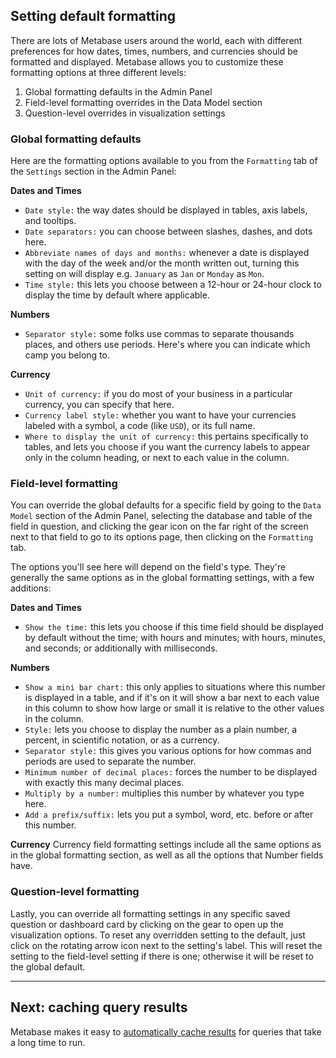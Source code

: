 ## Setting default formatting

There are lots of Metabase users around the world, each with different preferences for how dates, times, numbers, and currencies should be formatted and displayed. Metabase allows you to customize these formatting options at three different levels:

1. Global formatting defaults in the Admin Panel
2. Field-level formatting overrides in the Data Model section
3. Question-level overrides in visualization settings

### Global formatting defaults
Here are the formatting options available to you from the `Formatting` tab of the `Settings` section in the Admin Panel:

**Dates and Times**
* `Date style:` the way dates should be displayed in tables, axis labels, and tooltips.
* `Date separators:` you can choose between slashes, dashes, and dots here.
* `Abbreviate names of days and months:` whenever a date is displayed with the day of the week and/or the month written out, turning this setting on will display e.g. `January` as `Jan` or `Monday` as `Mon`.
* `Time style:` this lets you choose between a 12-hour or 24-hour clock to display the time by default where applicable.

**Numbers**
* `Separator style:` some folks use commas to separate thousands places, and others use periods. Here's where you can indicate which camp you belong to.

**Currency**
* `Unit of currency:` if you do most of your business in a particular currency, you can specify that here.
* `Currency label style:` whether you want to have your currencies labeled with a symbol, a code (like `USD`), or its full name.
* `Where to display the unit of currency:` this pertains specifically to tables, and lets you choose if you want the currency labels to appear only in the column heading, or next to each value in the column.

### Field-level formatting
You can override the global defaults for a specific field by going to the `Data Model` section of the Admin Panel, selecting the database and table of the field in question, and clicking the gear icon on the far right of the screen next to that field to go to its options page, then clicking on the `Formatting` tab.

The options you'll see here will depend on the field's type. They're generally the same options as in the global formatting settings, with a few additions:

**Dates and Times**
* `Show the time:` this lets you choose if this time field should be displayed by default without the time; with hours and minutes; with hours, minutes, and seconds; or additionally with milliseconds.

**Numbers**
* `Show a mini bar chart:` this only applies to situations where this number is displayed in a table, and if it's on it will show a bar next to each value in this column to show how large or small it is relative to the other values in the column.
* `Style:` lets you choose to display the number as a plain number, a percent, in scientific notation, or as a currency.
* `Separator style:` this gives you various options for how commas and periods are used to separate the number.
* `Minimum number of decimal places:` forces the number to be displayed with exactly this many decimal places.
* `Multiply by a number:` multiplies this number by whatever you type here.
* `Add a prefix/suffix:` lets you put a symbol, word, etc. before or after this number.

**Currency**
Currency field formatting settings include all the same options as in the global formatting section, as well as all the options that Number fields have.

### Question-level formatting
Lastly, you can override all formatting settings in any specific saved question or dashboard card by clicking on the gear to open up the visualization options. To reset any overridden setting to the default, just click on the rotating arrow icon next to the setting's label. This will reset the setting to the field-level setting if there is one; otherwise it will be reset to the global default.

---

## Next: caching query results
Metabase makes it easy to [automatically cache results](14-caching.md) for queries that take a long time to run.
